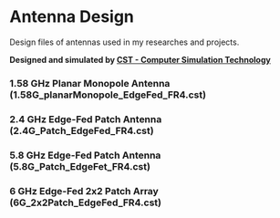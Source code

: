 # Antenna Design
Design files of antennas used in my researches and projects.

**Designed and simulated by [CST - Computer Simulation Technology](https://www.cst.com/)**

### 1.58 GHz Planar Monopole Antenna (1.58G_planarMonopole_EdgeFed_FR4.cst)

### 2.4 GHz Edge-Fed Patch Antenna (2.4G_Patch_EdgeFed_FR4.cst)

### 5.8 GHz Edge-Fed Patch Antenna (5.8G_Patch_EdgeFet_FR4.cst)

### 6 GHz Edge-Fed 2x2 Patch Array (6G_2x2Patch_EdgeFed_FR4.cst)
